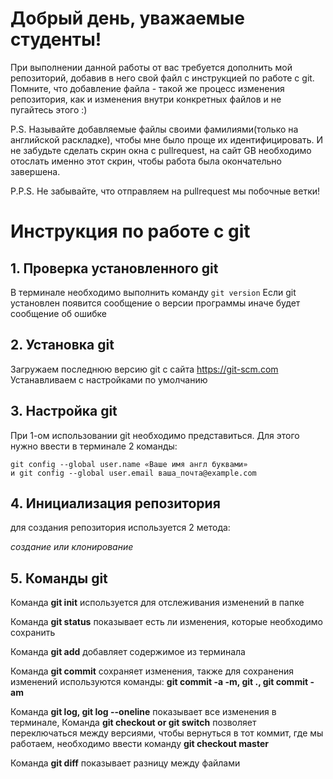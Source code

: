 # Добрый день, уважаемые студенты! 
  При выполнении данной работы от вас требуется дополнить мой репозиторий, добавив в него свой файл с инструкцией по работе с git. Помните, что добавление файла - такой же процесс изменения репозитория, как и изменения внутри конкретных файлов и не пугайтесь этого :)

  P.S. Называйте добавляемые файлы своими фамилиями(только на английской раскладке), чтобы мне было проще их идентифицировать. И не забудьте сделать скрин окна с pullrequest, на сайт GB необходимо отослать именно этот скрин, чтобы работа была окончательно завершена.

  P.P.S. Не забывайте, что отправляем на pullrequest мы побочные ветки!

# Инструкция по работе с git
## 1. Проверка установленного git
В терминале необходимо выполнить команду `git version`
Если git установлен появится сообщение о версии программы иначе будет сообщение об ошибке
## 2. Установка git
Загружаем последнюю версию git с сайта https://git-scm.com
Устанавливаем с настройками по умолчанию
## 3. Настройка git
При 1-ом использовании git необходимо представиться. Для этого нужно ввести в терминале 2 команды:
```
git config --global user.name «Ваше имя англ буквами» 
и git config --global user.email ваша_почта@example.com
```
## 4. Инициализация репозитория 
для создания репозитория используется 2 метода:

_создание или клонирование_
## 5. Команды git

Команда **git init** используется для отслеживания изменений в папке

Команда **git status** показывает есть ли изменения, которые необходимо сохранить

Команда **git add** добавляет содержимое из терминала

Команда **git commit** сохраняет изменения, также для сохранения изменений используются команды: **git commit -a -m, git ., git commit -am**

Команда **git log, git log --oneline** показывает все изменения в терминале, Команда **git checkout or git switch** позволяет переключаться между версиями, чтобы вернуться в тот коммит, где мы работаем, необходимо ввести команду **git checkout master** 

Команда **git diff** показывает разницу между файлами
